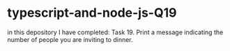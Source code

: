 # typescript-and-node-js-Q19
in this depository I have completed: Task 19.  Print a message indicating the number of people you are inviting to dinner.
